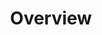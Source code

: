 ---
image: /![API Image](/images/logo.png){:class="img-responsive"}
title: Overview
position: 1.01
description: 
content_markdown: |-
  Technopedia version 6.1 API enables cloud-based access to asset data in Technopedia, which you use to manage your IT assets with respect to risk, control, governance, costs and business compliance. 
  <br>
  Technopedia's structured database catalog categorizes more than 170,000 software releases and 200,000 hardware models, and includes data from mulitiple business categories.
  <br>   
  
  #### How to use this documentation
  <br>
  The objective of this API documentation is to enable you use Technopedia API and Technopedia query language to retrieve data from the the Technopedia database.
  The first section of this documentation is about getting started with the API and creating qeuries with the Technopedia query language.
  The API section references several nodes in Technopedia and provides mulitiple examples on how to retrive data.

  To learn about using the API and the Technopedia query language, read this overviiew, and then take the following steps:
  
   1. Get an API key and try out some queries. <br>
     [Get started](../#documentationgetting_started102)
   2. Learn about Technopedia nodes and graph database. <br>
     [Technopedia data](../#documentationNodes_Rel)
   3. Learn about using the Technopedia query language to write queries that you use with the API to query Technopedia database. <br>
     [Technopedia queries](../#documentationtql104)
  
  To retrieve data from Technopedia, the most common practice you'll undertake is to write queries to use with the API.
  You use the Technopedia query language (TQL) to write queries that are similar to SQL in structure. <br>
    
  #### Making API GET requests to retrieve asset data 
  <br>
  The Technopedia version 6.1 API provides you with read access to the Technopedia database by using an API GET request to retreive asset data.
    * To get access to the Technopedia database, all you require is an API key that you get from Flexera technial support.<br>
    * You make an API GET request by using cURL or an API client to the `/tql` or `/technopedia-id` endpoint. <br>
      The `/tql` endpoint requires a Technopedia query languge query statement to describe the data that you want to retrieve.<br>
    * Data is returned as key-value pairs in JSON format. <br>

  The following query example is an API GET request that uses the TQL endpoint to retrieve software product names from Technopedia. <br>
  <br>
  `GET:` `https://v6-1.technopedia.com/tql?=MATCH (n:SOFTWARE_PRODUCT) RETURN n.product` <br>

  The query returns software product names.<br>
  The following image shows results for one software product.
  <br>
  
  ![API Image](/images/ov_ex.png){: .img-responsive}
  <br>  
  <br>
    
  #### Technopedia Graph Database
  <br>
  Technopedia graph database is a data model that consists of a collection of nodes that are joined together by relationships.
  <br>

   * Nodes represent entities that are equivalent to a records classification that store a specific data category such as hardware or software. 
   * Nodes have attributes that represent and store data as key-value pairs.
   * Nodes connect to other nodes by using relationships.
 
  The following diagram shows an overview of the Technopedia API endpoints, some nodes, and relationships between nodes in the Technopedia database.
  
  <br>
  
  ![API Image](/images/V6api.png){: .img-responsive}
  
 

left_code_blocks:
  - code_block: |-
      GET:  https://v6-1.technopedia.com/tql?q=MATCH <Query Parameters>

      EXAMPLE:

      GET:  https://v6-1.technopedia.com/tql?q=MATCH (sft_prod:SOFTWARE_PRODUCT) RETURN sft_prod LIMIT 2

      Returns data based on the Technopedia query language that starts with MATCH


      RESPONSE SAMPLE

      {
      "results": [
          {
              "sft_prod.alias": null,
              "sft_prod.component": null,
              "sft_prod.created_at": "2017-05-19 10:24:33",
              "sft_prod.desupported_flag": null,
              "sft_prod.discontinued_flag": null,
              "sft_prod.family": null,
              "sft_prod.is_suite": "FALSE",
              "sft_prod.modified_at": "2017-06-01 13:50:16",
              "sft_prod.product": "e1ns.output",
              "sft_prod.technopedia_id": "408dd3bb-c935-444e-b756-c7d431a589f7",
              "sft_prod.url": "http://www.plato.de/e1nsoutput-687.html"
          },
          {
              "sft_prod.alias": null,
              "sft_prod.component": null,
              "sft_prod.created_at": "2008-03-25 22:07:06",
              "sft_prod.desupported_flag": null,
              "sft_prod.discontinued_flag": null,
              "sft_prod.family": "Windows Live",
              "sft_prod.is_suite": "FALSE",
              "sft_prod.modified_at": "2011-03-21 17:47:50",
              "sft_prod.product": "ID Web Authentication Software Development Kit (SDK)",
              "sft_prod.technopedia_id": "359e53c0-6cda-4e3b-aaa1-2b05537ca718",
              "sft_prod.url": "http://www.microsoft.com/Downloads/details.aspx?
               familyid=E565FC92-D5F6-4F5F-8713-4DD1C90DE19F&displaylang=en" 
          }
        ]
      {  

      
    title: Technopedia query language (TQL) endpoint
    language: javascript
  - code_block: |-
      GET:  https://v6-1.technopedia.com/technopedia-id/<technopedia_id>

      EXAMPLE:

      GET:  https://v6-1.technopedia.com/technopedia-id/359e53c0-6cda-4e3b-aaa1-2b05537ca718

      Returns data based on the Technopedia ID
      

      RESPONSE SAMPLE

      {
          "result": {
              "attributes": {
                  "alias": null,
                  "component": null,
                  "desupported_flag": null,
                  "discontinued_flag": null,
                  "family": "Windows Live",
                  "is_suite": "FALSE",
                  "modified_at": "2011-03-21 17:47:50",
                  "product": "ID Web Authentication Software Development Kit (SDK)",
                  "url": "http://www.microsoft.com/Downloads/details.aspx?familyid=E565FC92-D5F6-4F5F-8713-4DD1C90DE19F&displaylang=en"
              },
              "created_at": "2008-03-25 22:07:06",
              "created_by": "",
              "owner": "",
              "quality_grade": 0,
              "technopedia_id": "359e53c0-6cda-4e3b-aaa1-2b05537ca718",
              "label": "SOFTWARE_PRODUCT"
            }
        ]
      {  

    title: Technopedia ID endpoint
    language: javascript  
right_code_blocks:
  - code_block: |2
      Technopedia query language (tql) endpoint

      https://v6-1.technopedia.com/tql


      Technopedia ID (tid) endpoint
      
      https://v6-1.technopedia.com/technopedia-id/
      
      


    title: Technopedia Endpoints
    language: text
  
---